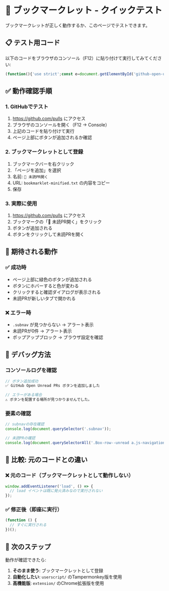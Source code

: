 # 🔖 ブックマークレット - クイックテスト

ブックマークレットが正しく動作するか、このページでテストできます。

## 📋 テスト用コード

以下のコードをブラウザのコンソール（F12）に貼り付けて実行してみてください:

```javascript
(function(){'use strict';const e=document.getElementById('github-open-unread-prs-bookmarklet');e&&e.remove();const t=document.querySelector('.subnav')||document.querySelector('.issues-listing')||document.querySelector('[role="navigation"]');if(!t)return void alert('⚠️ ボタンを配置する場所が見つかりませんでした。\nGitHubのPRページにいることを確認してください。');const n=document.createElement('button');n.id='github-open-unread-prs-bookmarklet',n.textContent='🔗 未読PRを一括で開く',n.style.cssText='margin:2px;padding:6px 12px;border-radius:6px;background:#238636;color:white;border:none;cursor:pointer;font-size:10px;font-weight:500;transition:background 0.2s;',n.addEventListener('mouseenter',()=>{n.style.background='#2ea043'}),n.addEventListener('mouseleave',()=>{n.style.background='#238636'}),t.appendChild(n),n.addEventListener('click',async()=>{const e=10,t=document.querySelectorAll('.Box-row--unread a.js-navigation-open, .notification-unread a[data-hovercard-type="pull_request"], [data-unread="true"] a.Link--primary');if(0===t.length)return void alert('❌ 未読PRが見つかりませんでした。');const o=Math.min(t.length,e);if(!confirm(`${o}件の未読PRを開きます。よろしいですか？\n\n⚠️ ポップアップブロッカーを許可してください。`))return;n.disabled=!0,n.textContent='⏳ 開いています...',n.style.background='#656d76';let a=0;for(const n of t){if(a>=e)break;const t=n.href||n.getAttribute('href');t&&(window.open(t,'_blank','noopener,noreferrer'),a++)}n.disabled=!1,n.textContent='🔗 未読PRを一括で開く',n.style.background='#238636',alert(`✅ ${a}件の未読PRを開きました！`)}),console.log('✅ GitHub Open Unread PRs ボタンを追加しました')})();
```

## ✅ 動作確認手順

### 1. GitHubでテスト

1. https://github.com/pulls にアクセス
2. ブラウザのコンソールを開く（F12 → Console）
3. 上記のコードを貼り付けて実行
4. ページ上部にボタンが追加されるか確認

### 2. ブックマークレットとして登録

1. ブックマークバーを右クリック
2. 「ページを追加」を選択
3. 名前: `🔗 未読PR開く`
4. URL: `bookmarklet-minified.txt` の内容をコピー
5. 保存

### 3. 実際に使用

1. https://github.com/pulls にアクセス
2. ブックマークの「🔗 未読PR開く」をクリック
3. ボタンが追加される
4. ボタンをクリックして未読PRを開く

## 🎯 期待される動作

### ✅ 成功時
- ページ上部に緑色のボタンが追加される
- ボタンにホバーすると色が変わる
- クリックすると確認ダイアログが表示される
- 未読PRが新しいタブで開かれる

### ❌ エラー時
- `.subnav` が見つからない → アラート表示
- 未読PRが0件 → アラート表示
- ポップアップブロック → ブラウザ設定を確認

## 🔧 デバッグ方法

### コンソールログを確認

```javascript
// ボタン追加成功
✅ GitHub Open Unread PRs ボタンを追加しました

// エラーがある場合
⚠️ ボタンを配置する場所が見つかりませんでした。
```

### 要素の確認

```javascript
// subnavの存在確認
console.log(document.querySelector('.subnav'));

// 未読PRの確認
console.log(document.querySelectorAll('.Box-row--unread a.js-navigation-open'));
```

## 📝 比較: 元のコードとの違い

### ❌ 元のコード（ブックマークレットとして動作しない）

```javascript
window.addEventListener('load', () => {
  // load イベントは既に発火済みなので実行されない
});
```

### ✅ 修正後（即座に実行）

```javascript
(function () {
  // すぐに実行される
})();
```

## 🚀 次のステップ

動作が確認できたら:

1. **そのまま使う**: ブックマークレットとして登録
2. **自動化したい**: `userscript/` のTampermonkey版を使用
3. **高機能版**: `extension/` のChrome拡張版を使用
